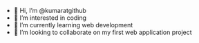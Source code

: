 - 👋 Hi, I’m @kumaratgithub
- 👀 I’m interested in coding 
- 🌱 I’m currently learning web development
- 💞️ I’m looking to collaborate on my first web application project

<!---
kumaratgithub/kumaratgithub is a ✨ special ✨ repository because its `README.md` (this file) appears on your GitHub profile.
You can click the Preview link to take a look at your changes.
--->
